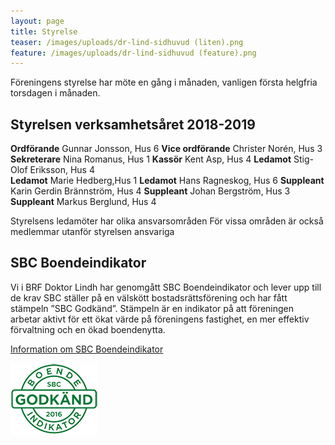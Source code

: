 ```yaml
---
layout: page
title: Styrelse
teaser: /images/uploads/dr-lind-sidhuvud (liten).png
feature: /images/uploads/dr-lind-sidhuvud (feature).png
---
```

Föreningens styrelse har möte en gång i månaden, vanligen första helgfria torsdagen i månaden. 

## Styrelsen verksamhetsåret 2018-2019

 **Ordförande** Gunnar Jonsson, Hus 6
 **Vice ordförande** Christer Norén, Hus 3	
 **Sekreterare** Nina Romanus, Hus 1
 **Kassör** Kent Asp, Hus 4
 **Ledamot** Stig-Olof Eriksson, Hus 4	
 **Ledamot** Marie Hedberg,Hus 1
 **Ledamot** Hans Ragneskog, Hus 6
 **Suppleant** Karin Gerdin Brännström, Hus 4
 **Suppleant** Johan Bergström, Hus 3
 **Suppleant** Markus Berglund, Hus 4 

Styrelsens ledamöter har olika ansvarsområden
För vissa områden är också medlemmar utanför styrelsen ansvariga

## SBC Boendeindikator

Vi i BRF Doktor Lindh har genomgått SBC Boendeindikator och lever upp till de krav SBC ställer på en välskött bostadsrättsförening och har fått stämpeln ”SBC Godkänd”. Stämpeln är en indikator på att föreningen arbetar aktivt för ett ökat värde på föreningens fastighet, en mer effektiv förvaltning och en ökad boendenytta.

[Information om SBC Boendeindikator](https://www.sbc.se/Bostadsrattsforvaltning/SBC-Boendeindikator/)

![SBC sigill för godkänd 2016.](/images/uploads/sbclogo.png)
